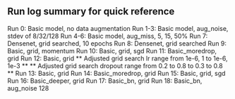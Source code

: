 ## Run log summary for quick reference

Run 0: Basic model, no data augmentation
Run 1-3: Basic model, aug_noise, stdev of 8/32/128
Run 4-6: Basic model, aug_miss, 5, 15, 50%
Run 7: Densenet, grid searched, 10 epochs
Run 8: Densenet, grid searched
Run 9: Basic, grid, momentum
Run 10: Basic, grid, sgd
Run 11: Basic_moredrop, grid
Run 12: Basic, grid
** Adjusted grid search lr range from 1e-6, 1 to 1e-6, 1e-3 **
** Adjusted grid search dropout range from 0.2 to 0.8 to 0.3 to 0.8 **
Run 13: Basic, grid
Run 14: Basic_moredrop, grid
Run 15: Basic, grid, sgd
Run 16: Basic_deeper, grid
Run 17: Basic_bn, grid
Run 18: Basic_bn, aug_noise 128
